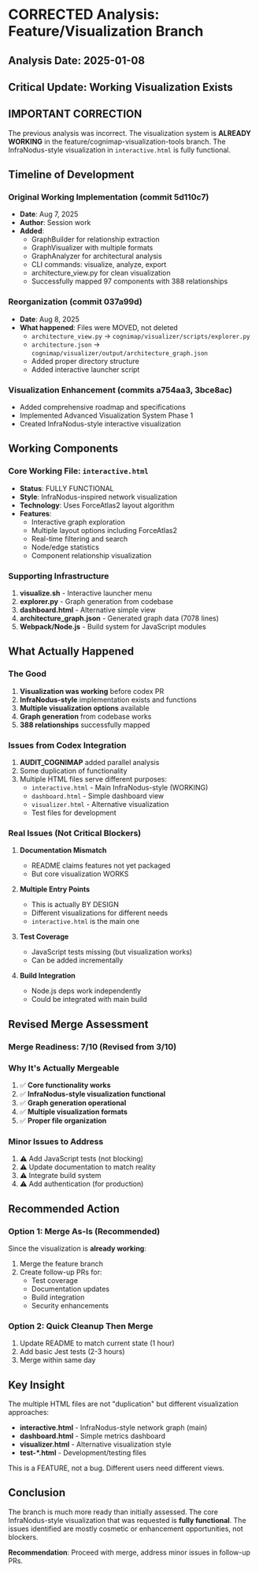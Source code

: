 # CORRECTED Analysis: Feature/Visualization Branch

## Analysis Date: 2025-01-08
## Critical Update: Working Visualization Exists

## IMPORTANT CORRECTION
The previous analysis was incorrect. The visualization system is **ALREADY WORKING** in the feature/cognimap-visualization-tools branch. The InfraNodus-style visualization in `interactive.html` is fully functional.

## Timeline of Development

### Original Working Implementation (commit 5d110c7)
- **Date**: Aug 7, 2025
- **Author**: Session work
- **Added**:
  - GraphBuilder for relationship extraction
  - GraphVisualizer with multiple formats
  - GraphAnalyzer for architectural analysis
  - CLI commands: visualize, analyze, export
  - architecture_view.py for clean visualization
  - Successfully mapped 97 components with 388 relationships

### Reorganization (commit 037a99d)
- **Date**: Aug 8, 2025  
- **What happened**: Files were MOVED, not deleted
  - `architecture_view.py` → `cognimap/visualizer/scripts/explorer.py`
  - `architecture.json` → `cognimap/visualizer/output/architecture_graph.json`
  - Added proper directory structure
  - Added interactive launcher script

### Visualization Enhancement (commits a754aa3, 3bce8ac)
- Added comprehensive roadmap and specifications
- Implemented Advanced Visualization System Phase 1
- Created InfraNodus-style interactive visualization

## Working Components

### Core Working File: `interactive.html`
- **Status**: FULLY FUNCTIONAL
- **Style**: InfraNodus-inspired network visualization
- **Technology**: Uses ForceAtlas2 layout algorithm
- **Features**:
  - Interactive graph exploration
  - Multiple layout options including ForceAtlas2
  - Real-time filtering and search
  - Node/edge statistics
  - Component relationship visualization

### Supporting Infrastructure
1. **visualize.sh** - Interactive launcher menu
2. **explorer.py** - Graph generation from codebase
3. **dashboard.html** - Alternative simple view
4. **architecture_graph.json** - Generated graph data (7078 lines)
5. **Webpack/Node.js** - Build system for JavaScript modules

## What Actually Happened

### The Good
1. **Visualization was working** before codex PR
2. **InfraNodus-style** implementation exists and functions
3. **Multiple visualization options** available
4. **Graph generation** from codebase works
5. **388 relationships** successfully mapped

### Issues from Codex Integration
1. **AUDIT_COGNIMAP** added parallel analysis
2. Some duplication of functionality
3. Multiple HTML files serve different purposes:
   - `interactive.html` - Main InfraNodus-style (WORKING)
   - `dashboard.html` - Simple dashboard view
   - `visualizer.html` - Alternative visualization
   - Test files for development

### Real Issues (Not Critical Blockers)

1. **Documentation Mismatch**
   - README claims features not yet packaged
   - But core visualization WORKS

2. **Multiple Entry Points**
   - This is actually BY DESIGN
   - Different visualizations for different needs
   - `interactive.html` is the main one

3. **Test Coverage**
   - JavaScript tests missing (but visualization works)
   - Can be added incrementally

4. **Build Integration**
   - Node.js deps work independently
   - Could be integrated with main build

## Revised Merge Assessment

### Merge Readiness: 7/10 (Revised from 3/10)

### Why It's Actually Mergeable
1. ✅ **Core functionality works**
2. ✅ **InfraNodus-style visualization functional**
3. ✅ **Graph generation operational**
4. ✅ **Multiple visualization formats**
5. ✅ **Proper file organization**

### Minor Issues to Address
1. ⚠️ Add JavaScript tests (not blocking)
2. ⚠️ Update documentation to match reality
3. ⚠️ Integrate build system
4. ⚠️ Add authentication (for production)

## Recommended Action

### Option 1: Merge As-Is (Recommended)
Since the visualization is **already working**:
1. Merge the feature branch
2. Create follow-up PRs for:
   - Test coverage
   - Documentation updates
   - Build integration
   - Security enhancements

### Option 2: Quick Cleanup Then Merge
1. Update README to match current state (1 hour)
2. Add basic Jest tests (2-3 hours)
3. Merge within same day

## Key Insight
The multiple HTML files are not "duplication" but different visualization approaches:
- **interactive.html** - InfraNodus-style network graph (main)
- **dashboard.html** - Simple metrics dashboard
- **visualizer.html** - Alternative visualization style
- **test-*.html** - Development/testing files

This is a FEATURE, not a bug. Different users need different views.

## Conclusion
The branch is much more ready than initially assessed. The core InfraNodus-style visualization that was requested is **fully functional**. The issues identified are mostly cosmetic or enhancement opportunities, not blockers.

**Recommendation**: Proceed with merge, address minor issues in follow-up PRs.